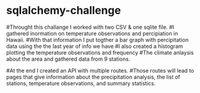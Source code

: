 # sqlalchemy-challenge

#Throught this challange I worked with two CSV & one sqlite file. 
#I gathered inormation on temperature observations and percipiation in Hawaii.
#With that information I put togther a bar graph with percipitation data using the the last year of info we have
#I also created a histogram plotting the temperature observations and frequency
#The climate anlaysis about the area and gathered data from 9 stations. 

#At the end I created an API with multiple routes.
#Those routes will lead to pages that give information about the precipitation analysis, the list of stations, temperature observations, and summary statistics. 